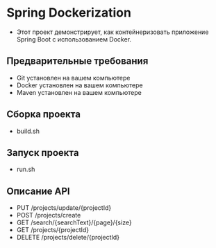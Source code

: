 # Spring Dockerization
- Этот проект демонстрирует, как контейнеризовать приложение Spring Boot с использованием Docker.

## Предварительные требования
- Git установлен на вашем компьютере
- Docker установлен на вашем компьютере
- Maven установлен на вашем компьютере

## Сборка проекта
-  build.sh
 
## Запуск проекта
-  run.sh

## Описание API
- PUT    /projects/update/{projectId}
- POST   /projects/create
- GET    /search/{searchText}/{page}/{size}
- GET    /projects/{projectId}
- DELETE /projects/delete/{projectId}
